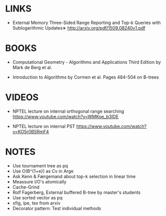 LINKS
=====
- External Memory Three-Sided Range Reporting and Top-k Queries with Sublogarithmic Updates∗
  http://arxiv.org/pdf/1509.08240v1.pdf

BOOKS
=====
- Computational Geometry - Algorithms and Applications Third Edition
  by Mark de Berg et al.

- Introduction to Algorithms by Cormen et al. Pages 484-504 on B-trees

VIDEOS
===== 
- NPTEL lecture on internal orthogonal range searching
  https://www.youtube.com/watch?v=WMKoe_b3IDE
  
- NPTEL lecture on internal PST
  https://www.youtube.com/watch?v=KO5r0BSRmF4

NOTES
=====
- Use tournament tree as pq
- Use O(B^{1+e}) as Cv in Arge
- Ask Kenn & Færgemand about top-k selection in linear time
- Meassure I/O's atomically
- Cache-Grind
- Rolf Fagerberg, External buffered B-tree by master's students
- Use sorted vector as pq
- xfig, ipe, tex from arxiv
- Decorator pattern: Test individual methods